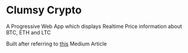 # Clumsy Crypto

A Progressive Web App which displays Realtime Price information about BTC, ETH and LTC

Built after referring to [this](https://medium.com/better-programming/build-a-realtime-pwa-with-react-99e7b0fd3270) Medium Article
